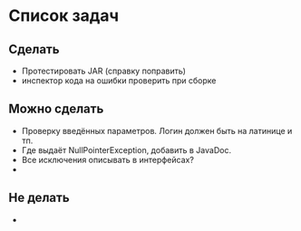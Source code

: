 # Список задач

## Сделать

* Протестировать JAR (справку поправить)
* инспектор кода на ошибки проверить при сборке

## Можно сделать

* Проверку введённых параметров. Логин должен быть на латинице и тп.
* Где выдаёт NullPointerException, добавить в JavaDoc.
* Все исключения описывать в интерфейсах?
*

## Не делать

* 
